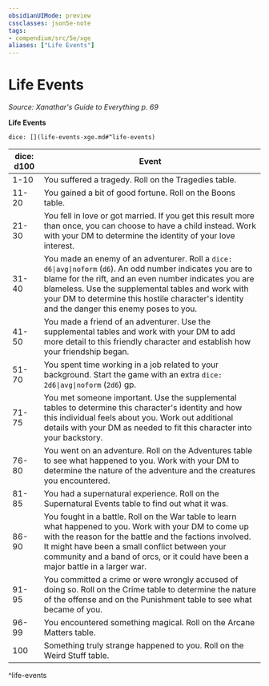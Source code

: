 ```yaml
---
obsidianUIMode: preview
cssclasses: json5e-note
tags:
- compendium/src/5e/xge
aliases: ["Life Events"]
---
```

# Life Events
*Source: Xanathar's Guide to Everything p. 69* 

**Life Events**

`dice: [](life-events-xge.md#^life-events)`

| dice: d100 | Event |
|------------|-------|
| 1-10 | You suffered a tragedy. Roll on the Tragedies table. |
| 11-20 | You gained a bit of good fortune. Roll on the Boons table. |
| 21-30 | You fell in love or got married. If you get this result more than once, you can choose to have a child instead. Work with your DM to determine the identity of your love interest. |
| 31-40 | You made an enemy of an adventurer. Roll a `dice: d6\|avg\|noform` (`d6`). An odd number indicates you are to blame for the rift, and an even number indicates you are blameless. Use the supplemental tables and work with your DM to determine this hostile character's identity and the danger this enemy poses to you. |
| 41-50 | You made a friend of an adventurer. Use the supplemental tables and work with your DM to add more detail to this friendly character and establish how your friendship began. |
| 51-70 | You spent time working in a job related to your background. Start the game with an extra `dice: 2d6\|avg\|noform` (`2d6`) gp. |
| 71-75 | You met someone important. Use the supplemental tables to determine this character's identity and how this individual feels about you. Work out additional details with your DM as needed to fit this character into your backstory. |
| 76-80 | You went on an adventure. Roll on the Adventures table to see what happened to you. Work with your DM to determine the nature of the adventure and the creatures you encountered. |
| 81-85 | You had a supernatural experience. Roll on the Supernatural Events table to find out what it was. |
| 86-90 | You fought in a battle. Roll on the War table to learn what happened to you. Work with your DM to come up with the reason for the battle and the factions involved. It might have been a small conflict between your community and a band of orcs, or it could have been a major battle in a larger war. |
| 91-95 | You committed a crime or were wrongly accused of doing so. Roll on the Crime table to determine the nature of the offense and on the Punishment table to see what became of you. |
| 96-99 | You encountered something magical. Roll on the Arcane Matters table. |
| 100 | Something truly strange happened to you. Roll on the Weird Stuff table. |
^life-events